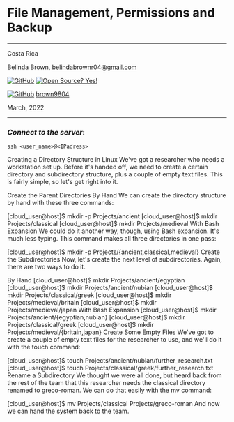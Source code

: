 # File Management, Permissions and Backup

----------------------
Costa Rica

Belinda Brown, belindabrownr04@gmail.com

[![GitHub](https://badgen.net/badge/icon/github?icon=github&label)](https://github.com) [![Open Source? Yes!](https://badgen.net/badge/Open%20Source%20%3F/Yes%21/blue?icon=github)](https://github.com/Naereen/badges/)

[![GitHub](https://img.shields.io/badge/--181717?logo=github&logoColor=ffffff)](https://github.com/) [brown9804](https://github.com/brown9804)


March, 2022

----------------------

### _Connect to the server_:

`ssh <user_name>@<IPadress>`


Creating a Directory Structure in Linux
We've got a researcher who needs a workstation set up. Before it's handed off, we need to create a certain directory and subdirectory structure, plus a couple of empty text files. This is fairly simple, so let's get right into it.

Create the Parent Directories
By Hand
We can create the directory structure by hand with these three commands:

[cloud_user@host]$ mkdir -p Projects/ancient
[cloud_user@host]$ mkdir Projects/classical
[cloud_user@host]$ mkdir Projects/medieval
With Bash Expansion
We could do it another way, though, using Bash expansion. It's much less typing. This command makes all three directories in one pass:

[cloud_user@host]$ mkdir -p Projects/{ancient,classical,medieval}
Create the Subdirectories
Now, let's create the next level of subdirectories. Again, there are two ways to do it.

By Hand
[cloud_user@host]$ mkdir Projects/ancient/egyptian
[cloud_user@host]$ mkdir Projects/ancient/nubian
[cloud_user@host]$ mkdir Projects/classical/greek
[cloud_user@host]$ mkdir Projects/medieval/britain
[cloud_user@host]$ mkdir Projects/medieval/japan
With Bash Expansion
[cloud_user@host]$ mkdir Projects/ancient/{egyptian,nubian}
[cloud_user@host]$ mkdir Projects/classical/greek
[cloud_user@host]$ mkdir Projects/medieval/{britain,japan}
Create Some Empty Files
We've got to create a couple of empty text files for the researcher to use, and we'll do it with the touch command:

[cloud_user@host]$ touch Projects/ancient/nubian/further_research.txt
[cloud_user@host]$ touch Projects/classical/greek/further_research.txt
Rename a Subdirectory
We thought we were all done, but heard back from the rest of the team that this researcher needs the classical directory renamed to greco-roman. We can do that easily with the mv command:

[cloud_user@host]$ mv Projects/classical Projects/greco-roman
And now we can hand the system back to the team.